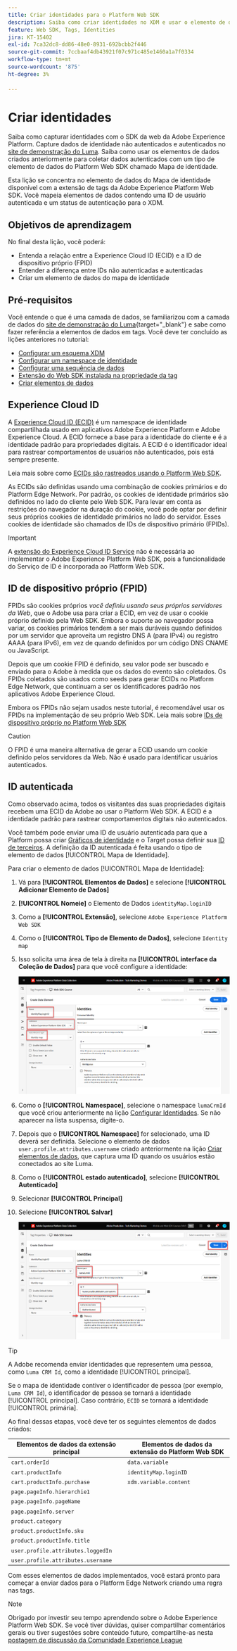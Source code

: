```yaml
---
title: Criar identidades para o Platform Web SDK
description: Saiba como criar identidades no XDM e usar o elemento de dados do Mapa de identidade para capturar IDs de usuários. Esta lição é parte do tutorial Implementar a Adobe Experience Cloud com o SDK da web.
feature: Web SDK, Tags, Identities
jira: KT-15402
exl-id: 7ca32dc8-dd86-48e0-8931-692bcbb2f446
source-git-commit: 7ccbaaf4db43921f07c971c485e1460a1a7f0334
workflow-type: tm+mt
source-wordcount: '875'
ht-degree: 3%

---
```


# Criar identidades

Saiba como capturar identidades com o SDK da web da Adobe Experience Platform. Capture dados de identidade não autenticados e autenticados no [site de demonstração do Luma](https://luma.enablementadobe.com/content/luma/us/en.html). Saiba como usar os elementos de dados criados anteriormente para coletar dados autenticados com um tipo de elemento de dados do Platform Web SDK chamado Mapa de identidade.

Esta lição se concentra no elemento de dados do Mapa de identidade disponível com a extensão de tags da Adobe Experience Platform Web SDK. Você mapeia elementos de dados contendo uma ID de usuário autenticada e um status de autenticação para o XDM.

## Objetivos de aprendizagem

No final desta lição, você poderá:

* Entenda a relação entre a Experience Cloud ID (ECID) e a ID de dispositivo próprio (FPID)
* Entender a diferença entre IDs não autenticadas e autenticadas
* Criar um elemento de dados do mapa de identidade

## Pré-requisitos

Você entende o que é uma camada de dados, se familiarizou com a camada de dados do [site de demonstração do Luma](https://luma.enablementadobe.com/content/luma/us/en.html){target="_blank"} e sabe como fazer referência a elementos de dados em tags. Você deve ter concluído as lições anteriores no tutorial:

* [Configurar um esquema XDM](configure-schemas.md)
* [Configurar um namespace de identidade](configure-identities.md)
* [Configurar uma sequência de dados](configure-datastream.md)
* [Extensão do Web SDK instalada na propriedade da tag](install-web-sdk.md)
* [Criar elementos de dados](create-data-elements.md)


## Experience Cloud ID

A [Experience Cloud ID (ECID)](https://experienceleague.adobe.com/pt-br/docs/experience-platform/identity/features/ecid) é um namespace de identidade compartilhada usado em aplicativos Adobe Experience Platform e Adobe Experience Cloud. A ECID fornece a base para a identidade do cliente e é a identidade padrão para propriedades digitais. A ECID é o identificador ideal para rastrear comportamentos de usuários não autenticados, pois está sempre presente.

<!-- FYI I commented this out because it was breaking the build - Jack
>[!TIP]
>
> When you use the Experience Platform Web SDK to set up Adobe applications on your digital properties, the ECID is generated at the Adobe Edge server level. As such, ECID is not viewable on the client-side network request payload. You can view the ECID by seeing the Preview tab of the network request, or by using the [Adobe Experience Platform Debugger Edge Trace](set-up-analytics.md#experience-cloud-id-validation).
>![View ECID](assets/validate-dev-console-ecid.png)
-->

Leia mais sobre como [ECIDs são rastreados usando o Platform Web SDK](https://experienceleague.adobe.com/en/docs/experience-platform/edge/identity/overview).

As ECIDs são definidas usando uma combinação de cookies primários e do Platform Edge Network. Por padrão, os cookies de identidade primários são definidos no lado do cliente pelo Web SDK. Para levar em conta as restrições do navegador na duração do cookie, você pode optar por definir seus próprios cookies de identidade primários no lado do servidor. Esses cookies de identidade são chamados de IDs de dispositivo primário (FPIDs).

>[!IMPORTANT]
>
>A [extensão do Experience Cloud ID Service](https://exchange.adobe.com/apps/ec/100160/adobe-experience-cloud-id-launch-extension) não é necessária ao implementar o Adobe Experience Platform Web SDK, pois a funcionalidade do Serviço de ID é incorporada ao Platform Web SDK.

## ID de dispositivo próprio (FPID)

FPIDs são cookies próprios _você definiu usando seus próprios servidores da Web_, que o Adobe usa para criar a ECID, em vez de usar o cookie próprio definido pela Web SDK. Embora o suporte ao navegador possa variar, os cookies primários tendem a ser mais duráveis quando definidos por um servidor que aproveita um registro DNS A (para IPv4) ou registro AAAA (para IPv6), em vez de quando definidos por um código DNS CNAME ou JavaScript.

Depois que um cookie FPID é definido, seu valor pode ser buscado e enviado para o Adobe à medida que os dados do evento são coletados. Os FPIDs coletados são usados como seeds para gerar ECIDs no Platform Edge Network, que continuam a ser os identificadores padrão nos aplicativos Adobe Experience Cloud.

Embora os FPIDs não sejam usados neste tutorial, é recomendável usar os FPIDs na implementação de seu próprio Web SDK. Leia mais sobre [IDs de dispositivo próprio no Platform Web SDK](https://experienceleague.adobe.com/en/docs/experience-platform/edge/identity/first-party-device-ids)

>[!CAUTION]
>
> O FPID é uma maneira alternativa de gerar a ECID usando um cookie definido pelos servidores da Web. Não é usado para identificar usuários autenticados.

## ID autenticada

Como observado acima, todos os visitantes das suas propriedades digitais recebem uma ECID da Adobe ao usar o Platform Web SDK. A ECID é a identidade padrão para rastrear comportamentos digitais não autenticados.

Você também pode enviar uma ID de usuário autenticada para que a Platform possa criar [Gráficos de identidade](https://experienceleague.adobe.com/pt-br/docs/platform-learn/tutorials/identities/understanding-identity-and-identity-graphs) e o Target possa definir sua [ID de terceiros](https://experienceleague.adobe.com/pt-br/docs/target/using/audiences/visitor-profiles/3rd-party-id). A definição da ID autenticada é feita usando o tipo de elemento de dados [!UICONTROL Mapa de Identidade].

Para criar o elemento de dados [!UICONTROL Mapa de Identidade]:

1. Vá para **[!UICONTROL Elementos de Dados]** e selecione **[!UICONTROL Adicionar Elemento de Dados]**

1. **[!UICONTROL Nomeie]** o Elemento de Dados `identityMap.loginID`

1. Como a **[!UICONTROL Extensão]**, selecione `Adobe Experience Platform Web SDK`

1. Como o **[!UICONTROL Tipo de Elemento de Dados]**, selecione `Identity map`

1. Isso solicita uma área de tela à direita na **[!UICONTROL interface da Coleção de Dados]** para que você configure a identidade:

   ![Interface de coleção de dados](assets/identity-identityMap-setup.png)

1. Como o **[!UICONTROL Namespace]**, selecione o namespace `lumaCrmId` que você criou anteriormente na lição [Configurar Identidades](configure-identities.md). Se não aparecer na lista suspensa, digite-o.

1. Depois que o **[!UICONTROL Namespace]** for selecionado, uma ID deverá ser definida. Selecione o elemento de dados `user.profile.attributes.username` criado anteriormente na lição [Criar elementos de dados](create-data-elements.md#create-data-elements-to-capture-the-data-layer), que captura uma ID quando os usuários estão conectados ao site Luma.

   <!--  >[!TIP]
    >
    >You can verify the **[!UICONTROL Luma CRM ID]** is collected in a data element on the web property by going to the [Luma Demo site](https://luma.enablementadobe.com/content/luma/us/en.html), logging in, [switching the tag environment](validate-with-debugger.md#use-the-experience-platform-debugger-to-map-to-your-tag-property) to your own, and typing `_satellite.getVar("user.profile.attributes.username")` in the web browser developer console.
    >
    >   ![Data Element  ID ](assets/identity-data-element-customer-id.png)
    -->

1. Como o **[!UICONTROL estado autenticado]**, selecione **[!UICONTROL Autenticado]**
1. Selecionar **[!UICONTROL Principal]**

1. Selecione **[!UICONTROL Salvar]**

   ![Interface de coleção de dados](assets/identity-id-namespace.png)

>[!TIP]
>
> A Adobe recomenda enviar identidades que representem uma pessoa, como `Luma CRM Id`, como a identidade [!UICONTROL principal].
>
> Se o mapa de identidade contiver o identificador de pessoa (por exemplo, `Luma CRM Id`), o identificador de pessoa se tornará a identidade [!UICONTROL principal]. Caso contrário, `ECID` se tornará a identidade [!UICONTROL primária].




<!--
1. Once the data element is configured in **[!UICONTROL Data Collection interface]**, it can be tested on the Luma web property like any other Data Element. Enter the following script in the browser developer console
   
   
   ```
   _satellite.getVar('identityMap.loginID')
   ```  

   ![Data Collection interface](assets/identity-consoleIdentityDataElement.png)
   
   >[!NOTE]
   >
   >ECID identifier will NOT populate in the Data Element, as this is configured already with Platform Web SDK.   
-->

Ao final dessas etapas, você deve ter os seguintes elementos de dados criados:

| Elementos de dados da extensão principal | Elementos de dados da extensão do Platform Web SDK |
-----------------------------|-------------------------------
| `cart.orderId` | `data.variable` |
| `cart.productInfo` | `identityMap.loginID` |
| `cart.productInfo.purchase` | `xdm.variable.content` |
| `page.pageInfo.hierarchie1` | |
| `page.pageInfo.pageName` | |
| `page.pageInfo.server` | |
| `product.category` | |
| `product.productInfo.sku` | |
| `product.productInfo.title` | |
| `user.profile.attributes.loggedIn` | |
| `user.profile.attributes.username` | |

Com esses elementos de dados implementados, você estará pronto para começar a enviar dados para o Platform Edge Network criando uma regra nas tags.

>[!NOTE]
>
>Obrigado por investir seu tempo aprendendo sobre o Adobe Experience Platform Web SDK. Se você tiver dúvidas, quiser compartilhar comentários gerais ou tiver sugestões sobre conteúdo futuro, compartilhe-as nesta [postagem de discussão da Comunidade Experience League](https://experienceleaguecommunities.adobe.com/t5/adobe-experience-platform-data/tutorial-discussion-implement-adobe-experience-cloud-with-web/td-p/444996?profile.language=pt)
